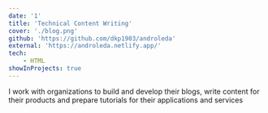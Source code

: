 ```yaml
---
date: '1'
title: 'Technical Content Writing'
cover: './blog.png'
github: 'https://github.com/dkp1903/androleda'
external: 'https://androleda.netlify.app/'
tech:
    - HTML
showInProjects: true
---
```


I work with organizations to build and develop their blogs, write content for their products and prepare tutorials for their applications and services
